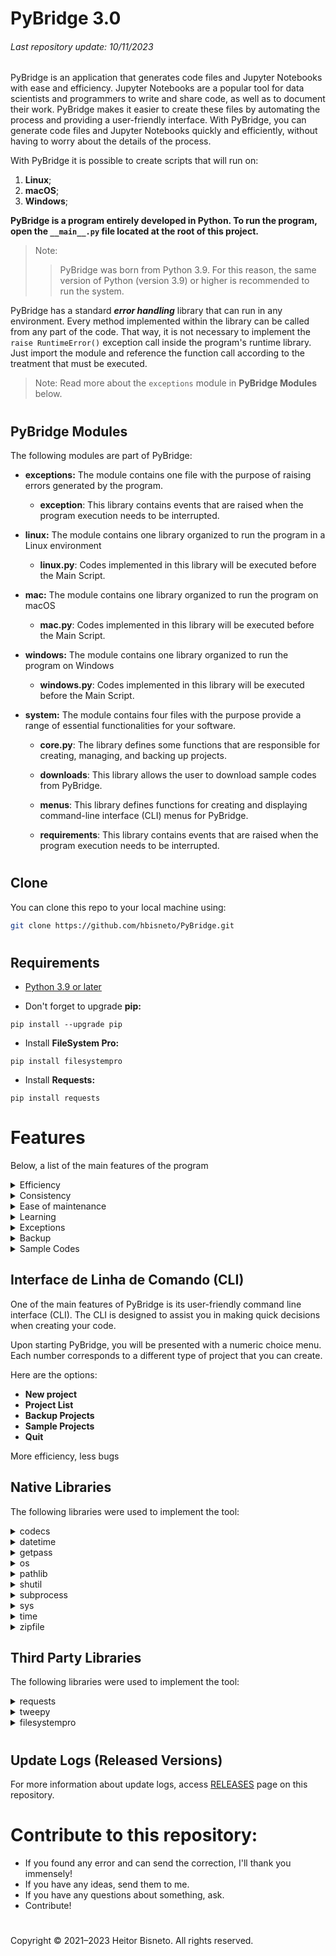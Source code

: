 # PyBridge 3.0
###### Last repository update: 10/11/2023

PyBridge is an application that generates code files and Jupyter Notebooks with ease and efficiency. Jupyter Notebooks are a popular tool for data scientists and programmers to write and share code, as well as to document their work. PyBridge makes it easier to create these files by automating the process and providing a user-friendly interface. With PyBridge, you can generate code files and Jupyter Notebooks quickly and efficiently, without having to worry about the details of the process.

With PyBridge it is possible to create scripts that will run on:

1. **Linux**;
2. **macOS**;
3. **Windows**;

**PyBridge is a program entirely developed in Python. To run the program, open the `__main__.py` file located at the root of this project.**

> Note:
>> PyBridge was born from Python 3.9. For this reason, the same version of Python (version 3.9) or higher is recommended to run the system.

PyBridge has a standard ***error handling*** library that can run in any environment. Every method implemented within the library can be called from any part of the code. That way, it is not necessary to implement the ```raise RuntimeError()``` exception call inside the program's runtime library. Just import the module and reference the function call according to the treatment that must be executed.

> Note: Read more about the `exceptions` module in **PyBridge Modules** below.

#

## PyBridge Modules

The following modules are part of PyBridge:

* **exceptions:** The module contains one file with the purpose of raising errors generated by the program.
    - **exception**: This library contains events that are raised when the program execution needs to be interrupted.

* **linux:** The module contains one library organized to run the program in a Linux environment
    - **linux.py**: Codes implemented in this library will be executed before the Main Script.

* **mac:** The module contains one library organized to run the program on macOS
    - **mac.py**: Codes implemented in this library will be executed before the Main Script.

* **windows:** The module contains one library organized to run the program on Windows
    - **windows.py**: Codes implemented in this library will be executed before the Main Script.

* **system:** The module contains four files with the purpose provide a range of essential functionalities for your software.

    - **core.py**: The library defines some functions that are responsible for creating, managing, and backing up projects.

    - **downloads**: This library allows the user to download sample codes from PyBridge.

    - **menus**: This library defines functions for creating and displaying command-line interface (CLI) menus for PyBridge.

    - **requirements**: This library contains events that are raised when the program execution needs to be interrupted.

#

## Clone

You can clone this repo to your local machine using:

```sh
git clone https://github.com/hbisneto/PyBridge.git
```

#


## Requirements

- [Python 3.9 or later](https://www.python.org/)

- Don't forget to upgrade **pip:**

```
pip install --upgrade pip
```

- Install **FileSystem Pro:**

```
pip install filesystempro
```

- Install **Requests:**

```
pip install requests
```

#

# Features

Below, a list of the main features of the program

<details>
<summary> Efficiency </summary>

PyBridge can quickly create large amounts of code, saving time and effort.
</details>

<details>
<summary> Consistency </summary>

PyBridge generates consistent code, following the same conventions and standards throughout the project.
</details>

<details>
<summary> Ease of maintenance </summary>

If business logic or requirements change, you only need to update the PyBridge and regenerate the code, rather than manually changing multiple parts of the code.
</details>

<details>
<summary> Learning </summary>

For beginners, PyBridge can serve as a learning tool to understand how a certain code is structured.
</details>

<details>
<summary> Exceptions </summary>

PyBridge has a standard error handling library that can run in any environment. Every method implemented within the library can be called from any part of the code. That way, it is not necessary to implement the raise RuntimeError() exception call inside the program's runtime library. Just import the module and reference the function call according to the treatment that must be executed.

> Note: Read more about the `exceptions` module in **PyBridge Modules** below.

</details>

<details>
<summary> Backup </summary>

PyBridge not only helps you create projects, but also cares about their security. It has a backup feature that allows you to compress your projects into a .zip file or simply save the projects in the “Backup” folder.

Whenever you want to back up your project, PyBridge will present a menu with two options:

1. **Backup Only**
2. **Backup as compressed file (.zip)**

Both options store the backup files in the "Backup" folder, which is located in the same directory where PyBridge is being run.

This feature provides an extra layer of security for your projects, allowing you to always have a safe copy of your work. With PyBridge, you can focus on creating, knowing that your projects are safe.
</details>

<details>
<summary> Sample Codes </summary>

PyBridge also offers the possibility to download example codes. These are projects generated by PyBridge itself and serve to demonstrate its features.

You have the option to download four different example projects. Each of these projects demonstrates a different type of project that you can create with PyBridge:

##### Blank Application Sample

- **GetInfo:** Get the filename, creation date and modification date of a file anywhere, on any platform.
<br>[GetInfo: PyBridge Sample Application](https://github.com/hbisneto/GetInfo/)

##### Menu Loop Application Sample

- **JoKenPo:** Famous game known as "Rock, Paper and Scissors".
<br>[JoKenPo: PyBridge Sample Application](https://github.com/hbisneto/JoKenPo)

##### Twitter Application Sample

- **MyTimeline:** Get your Twitter home timeline".
<br>[MyTimeline: PyBridge Sample Application](https://github.com/hbisneto/MyTimeline)

##### Jupyter NoteBook Sample

- **MyTimeline:** Get your Twitter home timeline".
<br>[MyTimeline: PyBridge Sample Application](https://github.com/hbisneto/MyTimeline)

These example codes can be very useful to better understand how PyBridge works and to inspire your own projects. Take advantage of this feature to explore even more possibilities with PyBridge!

</details>

## Interface de Linha de Comando (CLI)

One of the main features of PyBridge is its user-friendly command line interface (CLI). The CLI is designed to assist you in making quick decisions when creating your code.

Upon starting PyBridge, you will be presented with a numeric choice menu. Each number corresponds to a different type of project that you can create.

Here are the options:

- **New project**
- **Project List**
- **Backup Projects**
- **Sample Projects**
- **Quit**

More efficiency, less bugs

## Native Libraries

The following libraries were used to implement the tool:

<details>
<summary> codecs </summary>

The module defines functions for encoding and decoding with any codec.

**Learn more at:** [codecs — Codec registry and base classes](https://docs.python.org/3.9/library/codecs.html)
</details>

<details>
<summary> datetime </summary>

The datetime module provides the classes for handling dates and times.

**Learn more at:** [datetime — Basic date and time types](https://docs.python.org/3.9/library/datetime.html)
</details>

<details>
<summary> getpass </summary>

Portable password input.

**Learn more at:** [getpass — Portable Password Input](https://docs.python.org/3.9/library/getpass.html)
</details>

<details>
<summary> os </summary>

This module provides a simple way to use functionality that is OS dependent.

**Learn more at:** [os — Miscellaneous operating system interfaces](https://docs.python.org/3.9/library/os.html)
</details>

<details>
<summary> pathlib </summary>

This module offers classes representing filesystem paths with semantics appropriate for different operating systems. Path classes are divided between pure paths, which provide purely computational operations without I/O, and concrete paths, which inherit from pure paths but also provide I/O operations.

**Learn more at:** [pathlib — Object-oriented filesystem paths](https://docs.python.org/3.9/library/pathlib.html)
</details>

<details>
<summary> shutil </summary>

The shutil module provides several high-level operations on files and file collections. In particular, functions are provided that support copying and removing files. For operations on individual files, see also the `os` module.

**Learn more at:** [shutil — High-level file operations](https://docs.python.org/3.9/library/shutil.html)
</details>

<details>
<summary> subprocess </summary>

The subprocess module allows you to spawn new processes, connect to their input/output/error pipes, and obtain their return codes.

**Learn more at:** [subprocess — Subprocess management](https://docs.python.org/3.9/library/subprocess.html)
</details>

<details>
<summary> sys </summary>

This module provides access to some variables used or maintained by the interpreter and functions that interact strongly with the interpreter.

**Learn more at:** [sys — System-specific parameters and functions](https://docs.python.org/3.9/library/sys.html)
</details>

<details>
<summary> time </summary>

This module provides various time-related functions. For related functionality, see also the [datetime](https://docs.python.org/3.9/library/datetime.html) and [calendar](https://docs.python.org/3.9/library/calendar.html) modules.

**Learn more at:** [time — Time access and conversions](https://docs.python.org/3.9/library/time.html)
</details>

<details>
<summary> zipfile </summary>

The ZIP file format is a common archive and compression standard. This module provides tools to create, read, write, append, and list a ZIP file. Any advanced use of this module will require an understanding of the format, as defined in [PKZIP Application Note](https://pkware.cachefly.net/webdocs/casestudies/APPNOTE.TXT).

**Learn more at:** [zipfile — Work with ZIP archives](https://docs.python.org/3.9/library/zipfile.html)
</details>

<!-- Third party libraries -->
## Third Party Libraries
The following libraries were used to implement the tool:

<details>
<summary> requests </summary>

Requests is an elegant and simple HTTP library for Python, built for human beings.

```
pip install requests
```
> The use of the requests library is mandatory in cases of "Download Sample Projects" on PyBridge.

**Learn more at:** [Requests: HTTP for Humans™](https://docs.python-requests.org/en/latest/)
</details>

<details>
<summary> tweepy </summary>

An easy-to-use library for accessing the Twitter API.

```
pip install tweepy
```

**Learn more at:** [tweepy — An easy-to-use Python library for accessing the Twitter API](https://docs.tweepy.org/en/stable/)
</details>

<details>
<summary> filesystempro </summary>

FileSystem is designed to identify the operating system (OS) on which it’s running and define the paths to various user directories based on the OS.

```
pip install filesystempro
```

**Learn more at:** [FileSystem Pro](https://pypi.org/project/filesystempro/)
</details>

#

## Update Logs (Released Versions)

For more information about update logs, access [RELEASES](https://github.com/hbisneto/PyBridge/releases) page on this repository.

# Contribute to this repository:

- If you found any error and can send the correction, I'll thank you immensely!
- If you have any ideas, send them to me.
- If you have any questions about something, ask.
- Contribute!

#

Copyright © 2021–2023 Heitor Bisneto. All rights reserved.
